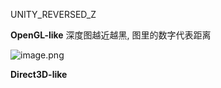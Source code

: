 UNITY_REVERSED_Z


**OpenGL-like**
深度图越近越黑, 图里的数字代表距离

![image.png](https://image-1253155090.cos.ap-nanjing.myqcloud.com/202410221740962.png)

**Direct3D-like**
